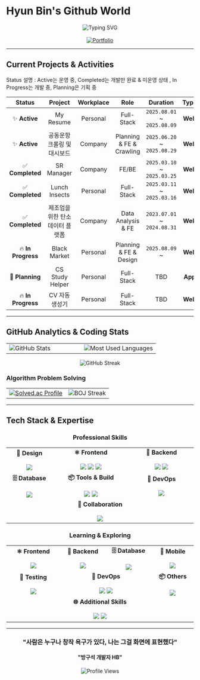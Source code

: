 # Hyun Bin's Github World

<div align="center">
  <img src="https://readme-typing-svg.demolab.com?font=Fira+Code&size=24&duration=3000&pause=1000&color=58A6FF&center=true&vCenter=true&width=600&lines=Frontend+Developer+HyunBin%F0%9F%9A%80;Passionate+about+Modern+Web;React+%7C+Vue+%7C+Three.js;Always+Learning+%F0%9F%92%A1" alt="Typing SVG" />
	<br><br>
  
  <a href="https://myresume-3d74d.web.app/" target="_blank">
    <img src="https://img.shields.io/badge/😏 HB_Portfolio_Website-000000?style=for-the-badge&logoColor=white" alt="Portfolio" />
  </a>
</div>

---

## **Current Projects & Activities**
Status 설명 : Active는 운영 중,  Completed는 개발만 완료 & 미운영 상태 , In Progress는 개발 중, Planning은 기획 중
<div align="center">
  
| **Status** | **Project** | **Workplace** | **Role** | **Duration** | **Type** | **Team** | **Stack** |
|:---:|:---:|:---:|:---:|:---:|:---:|:---:|:---:|
| ✨ **Active** | My Resume | Personal | Full-Stack | `2025.08.01` ~ `2025.08.09` | **Web** | `1 Person` | ![React](https://img.shields.io/badge/-React-61DAFB?style=flat-square&logo=react&logoColor=white) |
| ✨ **Active** | 공동운항 크롤링 및 대시보드 | Company | Planning & FE & Crawling | `2025.06.20` ~ `2025.08.29` | **Web** | `4 People` | ![Python](https://img.shields.io/badge/-Python-3776AB?style=flat-square&logo=python&logoColor=white) |
| ✅ **Completed** | SR Manager | Company | FE/BE | `2025.03.10` ~ `2025.03.25` | **Web** | `2 People` | ![Vue](https://img.shields.io/badge/-Vue2-4FC08D?style=flat-square&logo=vue.js&logoColor=white) |
| ✅ **Completed** | Lunch Insects | Personal | Full-Stack | `2025.03.11` ~ `2025.03.16` | **Web** | `1 Person` | ![Vue](https://img.shields.io/badge/-Vue3-4FC08D?style=flat-square&logo=vue.js&logoColor=white) |
| ✅ **Completed** | 제조업을 위한 탄소 데이터 플랫폼 | Company | Data Analysis & FE | `2023.07.01` ~ `2024.08.31` | **Web** | `2 People + Outsourcing` | ![Python](https://img.shields.io/badge/-Python-3776AB?style=flat-square&logo=python&logoColor=white) |
| 🔥 **In Progress** | Black Market | Personal | Planning & FE & Design | `2025.08.09` ~ | **Web** | `2 People` | ![React](https://img.shields.io/badge/-React-61DAFB?style=flat-square&logo=react&logoColor=white) |
| 💭 **Planning** | CS Study Helper | Personal | Full-Stack | TBD | **App** | `2 People` | ![React Native](https://img.shields.io/badge/-React_Native-61DAFB?style=flat-square&logo=react&logoColor=white) |
| 🔥 **In Progress** | CV 자동 생성기 | Personal | Full-Stack | TBD | **Web** | `1 People + 1 Helper` | ![React](https://img.shields.io/badge/-React-61DAFB?style=flat-square&logo=react&logoColor=white) |

</div>

---

## **GitHub Analytics & Coding Stats**

<div align="center">
  <table border="0">
    <tr>
      <td width="50%">
        <img src="https://github-readme-stats.vercel.app/api?username=Binkoon&show_icons=true&theme=tokyonight&hide_border=true&border_radius=10" alt="GitHub Stats" />
      </td>
      <td width="50%">
        <img src="https://github-readme-stats.vercel.app/api/top-langs/?username=Binkoon&layout=compact&theme=tokyonight&hide_border=true&border_radius=10" alt="Most Used Languages" />
      </td>
    </tr>
  </table>
</div>

<div align="center">
  <img src="https://github-readme-streak-stats.herokuapp.com/?user=Binkoon&theme=tokyonight&hide_border=true&border_radius=10" alt="GitHub Streak" />
</div>

### **Algorithm Problem Solving**

<div align="center">
  <table border="0">
    <tr>
      <td align="center">
        <a href="https://solved.ac/zkuths12/">
          <img src="http://mazassumnida.wtf/api/v2/generate_badge?boj=zkuths12" alt="Solved.ac Profile" />
        </a>
      </td>
      <td align="center">
        <img src="http://mazandi.herokuapp.com/api?handle=zkuths12&theme=warm" alt="BOJ Streak" />
      </td>
    </tr>
  </table>
</div>

---

## **Tech Stack & Expertise**

<div align="center">
  
### **Professional Skills**

<table>
<tr>
<td align="center" width="140px">
<strong>🎨 Design</strong><br><br>
<img src="https://img.shields.io/badge/Figma-F24E1E?style=for-the-badge&logo=figma&logoColor=white" />
</td>
<td align="center" width="300px">
<strong>⚛️ Frontend</strong><br><br>
<img src="https://img.shields.io/badge/JavaScript-F7DF1E?style=for-the-badge&logo=javascript&logoColor=black" />
<img src="https://img.shields.io/badge/React-61DAFB?style=for-the-badge&logo=react&logoColor=black" />
<img src="https://img.shields.io/badge/Vue.js-4FC08D?style=for-the-badge&logo=vue.js&logoColor=white" />
</td>
<td align="center" width="240px">
<strong>🔧 Backend</strong><br><br>
<img src="https://img.shields.io/badge/Python-3776AB?style=for-the-badge&logo=python&logoColor=white" />
<img src="https://img.shields.io/badge/Node.js-339933?style=for-the-badge&logo=node.js&logoColor=white" />
</td>
</tr>
<tr>
<td align="center">
<strong>🗄️ Database</strong><br><br>
<img src="https://img.shields.io/badge/Firebase-DD2C00?style=for-the-badge&logo=firebase&logoColor=white" />
</td>
<td align="center">
<strong>📦 Tools & Build</strong><br><br>
<img src="https://img.shields.io/badge/Vite-646CFF?style=for-the-badge&logo=vite&logoColor=white" />
<img src="https://img.shields.io/badge/Zustand-443E38?style=for-the-badge&logo=react&logoColor=white" />
</td>
<td align="center">
<strong>🚀 DevOps</strong><br><br>
<img src="https://img.shields.io/badge/Git-F05032?style=for-the-badge&logo=git&logoColor=white" />
</td>
</tr>
<tr>
<td align="center" colspan="3">
<strong>🤝 Collaboration</strong><br><br>
<img src="https://img.shields.io/badge/Notion-000000?style=for-the-badge&logo=notion&logoColor=white" />
</td>
</tr>
</table>

### **Learning & Exploring**

<table>
<tr>
<td align="center" width="200px">
<strong>⚛️ Frontend</strong><br><br>
<img src="https://img.shields.io/badge/Tailwind_CSS-38B2AC?style=for-the-badge&logo=tailwind-css&logoColor=white" />
</td>
<td align="center" width="150px">
<strong>🔧 Backend</strong><br><br>
<img src="https://img.shields.io/badge/C++-00599C?style=for-the-badge&logo=c%2B%2B&logoColor=white" />
</td>
<td align="center" width="150px">
<strong>🗄️ Database</strong><br><br>
<img src="https://img.shields.io/badge/MySQL-4479A1?style=for-the-badge&logo=mysql&logoColor=white" />
</td>
<td align="center" width="150px">
<strong>📱 Mobile</strong><br><br>
<img src="https://img.shields.io/badge/Flutter-02569B?style=for-the-badge&logo=flutter&logoColor=white" />
</td>
</tr>
<tr>
<td align="center">
<strong>🧪 Testing</strong><br><br>
<img src="https://img.shields.io/badge/Jest-C21325?style=for-the-badge&logo=jest&logoColor=white" />
</td>
<td align="center" colspan="2">
<strong>🚀 DevOps</strong><br><br>
<img src="https://img.shields.io/badge/GitHub_Actions-2088FF?style=for-the-badge&logo=github-actions&logoColor=white" />
<img src="https://img.shields.io/badge/Docker-2496ED?style=for-the-badge&logo=docker&logoColor=white" />
</td>
<td align="center">
<strong>📦 Others</strong><br><br>
<img src="https://img.shields.io/badge/Yarn-2C8EBB?style=for-the-badge&logo=yarn&logoColor=white" />
</td>
</tr>
<tr>
<td align="center" colspan="4">
<strong>🌐 Additional Skills</strong><br><br>
<img src="https://img.shields.io/badge/Firebase-DD2C00?style=for-the-badge&logo=firebase&logoColor=white" />
<img src="https://img.shields.io/badge/jQuery-0769AD?style=for-the-badge&logo=jquery&logoColor=white" />
</td>
</tr>
</table>

</div>

---

<div align="center">
  
### **"사람은 누구나 창작 욕구가 있다, 나는 그걸 화면에 표현했다"** 
#### "방구석 개발자 HB"
<img src="https://komarev.com/ghpvc/?username=Binkoon&style=for-the-badge&color=blueviolet" alt="Profile Views" />

</div>
